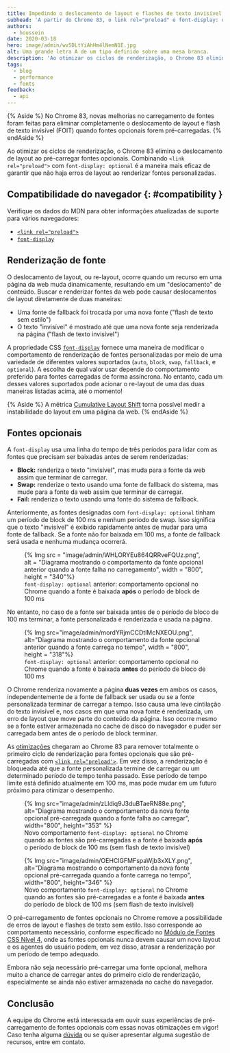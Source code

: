 ```yaml
---
title: Impedindo o deslocamento de layout e flashes de texto invisível (FOIT) ao carregar fontes opcionais
subhead: 'A partir do Chrome 83, o link rel="preload" e font-display: optional podem ser combinados para remover completamente o erro do layout'
authors:
  - houssein
date: 2020-03-18
hero: image/admin/wv5DLtYiAhHm4lNemN1E.jpg
alt: Uma grande letra A de um tipo definido sobre uma mesa branca.
description: 'Ao otimizar os ciclos de renderização, o Chrome 83 elimina o deslocamento de layout quando pré-carregar fontes opcionais. Combinando <link rel="preload"> com font-display: opcional é o maneira mais eficaz de garantir a renderização livre de falhas de fontes personalizadas.'
tags:
  - blog
  - performance
  - fonts
feedback:
  - api
---
```


{% Aside %} No Chrome 83, novas melhorias no carregamento de fontes foram feitas para eliminar completamente o deslocamento de layout e flash de texto invisível (FOIT) quando fontes opcionais forem pré-carregadas. {% endAside %}

Ao otimizar os ciclos de renderização, o Chrome 83 elimina o deslocamento de layout ao pré-carregar fontes opcionais. Combinando `<link rel="preload">` com `font-display: optional` é a maneira mais eficaz de garantir que não haja erros de layout ao renderizar fontes personalizadas.

## Compatibilidade do navegador  {: #compatibility }

Verifique os dados do MDN para obter informações atualizadas de suporte para vários navegadores:

- [`<link rel="preload">`](https://developer.mozilla.org/docs/Web/HTML/Preloading_content#Browser_compatibility)
- [`font-display`](https://developer.mozilla.org/docs/Web/CSS/@font-face/font-display#Browser_compatibility)

## Renderização de fonte

O deslocamento de layout, ou re-layout, ocorre quando um recurso em uma página da web muda dinamicamente, resultando em um "deslocamento" de conteúdo. Buscar e renderizar fontes da web pode causar deslocamentos de layout diretamente de duas maneiras:

- Uma fonte de fallback foi trocada por uma nova fonte ("flash de texto sem estilo")
- O texto "invisível" é mostrado até que uma nova fonte seja renderizada na página ("flash de texto invisível")

A propriedade CSS [`font-display`](https://font-display.glitch.me/) fornece uma maneira de modificar o comportamento de renderização de fontes personalizadas por meio de uma variedade de diferentes valores suportados (`auto`, `block`, `swap`, `fallback`, e `optional`). A escolha de qual valor usar depende do comportamento preferido para fontes carregadas de forma assíncrona. No entanto, cada um desses valores suportados pode acionar o re-layout de uma das duas maneiras listadas acima, até o momento!

{% Aside %} A métrica [Cumulative Layout Shift](/cls/) torna possível medir a instabilidade do layout em uma página da web. {% endAside %}

## Fontes opcionais

A `font-display` usa uma linha do tempo de três períodos para lidar com as fontes que precisam ser baixadas antes de serem renderizadas:

- **Block:** renderiza o texto "invisível", mas muda para a fonte da web assim que terminar de carregar.
- **Swap:** renderize o texto usando uma fonte de fallback do sistema, mas mude para a fonte da web assim que terminar de carregar.
- **Fail:** renderiza o texto usando uma fonte do sistema de fallback.

Anteriormente, as fontes designadas com `font-display: optional` tinham um período de block de 100 ms e nenhum período de swap. Isso significa que o texto "invisível" é exibido rapidamente antes de mudar para uma fonte de fallback. Se a fonte não for baixada em 100 ms, a fonte de fallback será usada e nenhuma mudança ocorrerá.

<figure class="w-figure">{% Img src = "image/admin/WHLORYEu864QRRveFQUz.png", alt = "Diagrama mostrando o comportamento da fonte opcional anterior quando a fonte falha no carregamento", width = "800", height = "340"%}<figcaption class="w-figcaption"> <code>font-display: optional</code> anterior: comportamento opcional no Chrome quando a fonte é baixada <b>após</b> o período de block de 100 ms</figcaption></figure>

No entanto, no caso de a fonte ser baixada antes de o período de bloco de 100 ms terminar, a fonte personalizada é renderizada e usada na página.

<figure class="w-figure">{% Img src="image/admin/mordYRjmCCDtlMcNXEOU.png", alt="Diagrama mostrando o comportamento da fonte opcional anterior quando a fonte carrega no tempo", width = "800", height = "318"%}<figcaption class="w-figcaption"> <code>font-display: optional</code> anterior: comportamento opcional no Chrome quando a fonte é baixada <b>antes</b> do período de bloco de 100 ms</figcaption></figure>

O Chrome renderiza novamente a página **duas vezes** em ambos os casos, independentemente de a fonte de fallback ser usada ou se a fonte personalizada terminar de carregar a tempo. Isso causa uma leve cintilação do texto invisível e, nos casos em que uma nova fonte é renderizada, um erro de layout que move parte do conteúdo da página. Isso ocorre mesmo se a fonte estiver armazenada no cache de disco do navegador e puder ser carregada bem antes de o período de block terminar.

As [otimizações](https://bugs.chromium.org/p/chromium/issues/detail?id=1040632) chegaram ao Chrome 83 para remover totalmente o primeiro ciclo de renderização para fontes opcionais que são pré-carregadas com [`<link rel="preload'>`](/codelab-preload-web-fonts/). Em vez disso, a renderização é bloqueada até que a fonte personalizada termine de carregar ou um determinado período de tempo tenha passado. Esse período de tempo limite está definido atualmente em 100 ms, mas pode mudar em um futuro próximo para otimizar o desempenho.

<figure class="w-figure">{% Img src="image/admin/zLldiq9J3duBTaeRN88e.png", alt="Diagrama mostrando o comportamento da nova fonte opcional pré-carregada quando a fonte falha ao carregar", width="800", height="353" %} <figcaption class="w-figcaption">Novo comportamento <code>font-display: optional</code> no Chrome quando as fontes são pré-carregadas e a fonte é baixada <b>após</b> o período de block de 100 ms (sem flash de texto invisível)</figcaption></figure>

<figure class="w-figure">{% Img src="image/admin/OEHClGFMFspaWjb3xXLY.png", alt="Diagrama mostrando o comportamento da nova fonte opcional pré-carregada quando a fonte carrega no tempo", width="800", height="346" %} <figcaption class="w-figcaption">Novo comportamento <code>font-display: optional</code> no Chrome quando as fontes são pré-carregadas e a fonte é baixada <b>antes</b> do período de block de 100 ms (sem flash de texto invisível)</figcaption></figure>

O pré-carregamento de fontes opcionais no Chrome remove a possibilidade de erros de layout e flashes de texto sem estilo. Isso corresponde ao comportamento necessário, conforme especificado no [Módulo de Fontes CSS Nível 4,](https://drafts.csswg.org/css-fonts-4/#valdef-font-face-font-display-optional) onde as fontes opcionais nunca devem causar um novo layout e os agentes do usuário podem, em vez disso, atrasar a renderização por um período de tempo adequado.

Embora não seja necessário pré-carregar uma fonte opcional, melhora muito a chance de carregar antes do primeiro ciclo de renderização, especialmente se ainda não estiver armazenada no cache do navegador.

## Conclusão

A equipe do Chrome está interessada em ouvir suas experiências de pré-carregamento de fontes opcionais com essas novas otimizações em vigor! Caso tenha alguma [dúvida](https://bugs.chromium.org/p/chromium/issues/entry) ou se quiser apresentar alguma sugestão de recursos, entre em contato.
